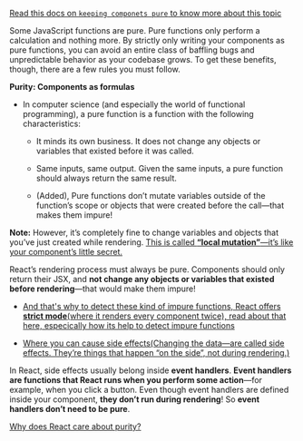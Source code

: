 [Read this docs on `keeping componets pure` to know more about this topic](https://react.dev/learn/keeping-components-pure)

Some JavaScript functions are pure. Pure functions only perform a calculation and nothing more. By strictly only writing your components as pure functions, you can avoid an entire class of baffling bugs and unpredictable behavior as your codebase grows. To get these benefits, though, there are a few rules you must follow.

**Purity: Components as formulas**
- In computer science (and especially the world of functional programming), a pure function is a function with the following characteristics:

    - It minds its own business. It does not change any objects or variables that existed before it was called.
    - Same inputs, same output. Given the same inputs, a pure function should always return the same result.

    - (Added), Pure functions don’t mutate variables outside of the function’s scope or objects that were created before the call—that makes them impure!

**Note:** However, it’s completely fine to change variables and objects that you’ve just created while rendering. [This is called **“local mutation”**—it’s like your component’s little secret.](https://react.dev/learn/keeping-components-pure#local-mutation-your-components-little-secret)

React’s rendering process must always be pure. Components should only return their JSX, and **not change any objects or variables that existed before rendering**—that would make them impure!

- [And that's why to detect these kind of impure functions, React offers **strict mode**(where it renders every component twice), read about that here, especically how its help to detect impure functions](https://react.dev/learn/keeping-components-pure#detecting-impure-calculations-with-strict-mode)



- [Where you can cause side effects(Changing the data—are called side effects. They’re things that happen “on the side”, not during rendering.) ](https://react.dev/learn/keeping-components-pure#where-you-_can_-cause-side-effects)

In React, side effects usually belong inside **event handlers**. **Event handlers are functions that React runs when you perform some action**—for example, when you click a button. Even though event handlers are defined inside your component, **they don’t run during rendering**! So **event handlers don’t need to be pure**.


[Why does React care about purity?](https://react.dev/learn/keeping-components-pure#why-does-react-care-about-purity)